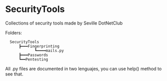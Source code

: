 # SecurityTools
Collections of security tools made by Seville DotNetClub

Folders:

      SecurityTools
          ┣━━━Fingerprinting
                 ┗━━━━mails.py
          ┣━━━Passwords
          ┗━━Pentesting
      
All .py files are documented in two lenguajes, you can use help() method to see that.
